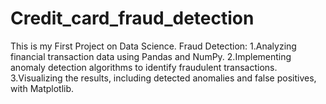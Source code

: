 # Credit_card_fraud_detection

This is my First Project on Data Science.
Fraud Detection:
1.Analyzing financial transaction data using Pandas and NumPy.
2.Implementing anomaly detection algorithms to identify fraudulent transactions.
3.Visualizing the results, including detected anomalies and false positives, with Matplotlib.
